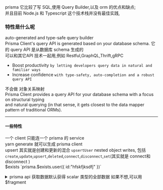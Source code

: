 prisma 它比较了写 SQL,使用 Query Builder,以及 orm 的优点和缺点;  
并且目前 Node.js 和 Typescript 这个技术栈并没有最佳实践,

### 特性是什么呢   
auto-generated and type-safe query builder  
Prisma Client's query API is generated based on your database schema. 它的 query API 是从数据库  schema 生成的  
可以和其它API 技术一起用,例如 Restful,GraphQL,Thrift,gRPC  

- Boost productivity `by letting developers query data in natural and familiar ways`  
- Increase confidence `with type-safety, auto-completion and a robust query API`  

不会做 对象关系映射  
Prisma Client provides a query API for your database schema with a focus on structural typing   
and natural querying (in that sense, it gets closest to the data mapper pattern of traditional ORMs).  

-----------------------------



#### 一些特性
一个 client 只能连一个 prisma 的 service  
yarn generate 就可以生成 prisma client  
upsert 其实就是创建和更新的混合 `upsertUser` 
nested object writes, 包括 `create`,`update`,`upsert`,`deleted`,`connect`,`disconnect`,`set`(其实就是 connect和 disconnect )   
$exists `prisma.$exists.user({ id:"hfskfjksdfj" })`  

<details>
<summary>
prisma api 获取数据默认获得 scalar 类型的全部数据 如果不想,可以用 $fragment 
</summary>
	
```js
const fragment = `
	fragment testFragment on User{
		id
		name
		email
	}
`
const result = await prisma.users().$fragment(fragment) 
```


[关于分页的详细文档](https://v1.prisma.io/docs/1.34/prisma-client/basic-data-access/reading-data-TYPESCRIPT-rsc3/)

<details>
<summary>集合查询 </summary>
```js
await.prisma.usersConnection().aggregate().count()
````
-------



##### $graphql
```js
const query = `
	query {
		user($where: UserWhereUniqueInput! ){
			id
			name
			email
		}
	}
`
const result = prisma.$graphql(query,{where:{

}});
```


#### prisma 自定义指令
- @craetedAt  只读
- @updatedAt  只读
- @unique     null 是例外
- @id         只读
- @default  
- @realation 
		1. name  关系的名称  
		2. link
			- INLINE  外键
			- TABLE   专门一个表来表示关系
		3. onDelete
		- SET_NULL 默认
		- CASCADE
- @db  改变 db 中 数据库/ 字段的名字  
- @scalarList(strategy: RELATION)  当值是 scalar[] 时,必须加
```js

type User @db(name: "user") {
  id: ID! @id
  name: String! @db(name: "full_name")
}
```

#### type/datamodal
dataModal 对应数据库表,并且是 Prisma client自动生成 API 的基础
type 之间不是用 id 来联系的,直接是 author 或者 posts,tweets,



#### 定义
node: An instantiation of a type is called a node. This term refers to a node inside your data graph.类型的实例
object type: 就是用在 datamodal 用type 关键字来定义的  


#### fields 的类型  
Boolean  String Int Float ID(1个类型一个) DateTime(`ISO 8601格式`)  ENUM(只能有字母 下划线)  Json  



#### onDelete 为 CASCADE 和 SET_NULL 的表现
```js
type User {
  id: ID! @id
  comments: [Comment!]! @relation(name: "CommentAuthor", onDelete: CASCADE)
  blog: Blog @relation(name: "BlogOwner", onDelete: CASCADE)
}

type Blog {
  id: ID! @id
  comments: [Comment!]! @relation(name: "Comments", onDelete: CASCADE)
  owner: User! @relation(name: "BlogOwner", onDelete: SET_NULL)
}

type Comment {
  id: ID! @id
  blog: Blog! @relation(name: "Comments", onDelete: SET_NULL)
  author: User @relation(name: "CommentAuthor", onDelete: SET_NULL)
}
```
1. When a User node gets deleted,

- all related Comment nodes will be deleted.
- the related Blog node will be deleted.
2. When a Blog node gets deleted,

- all related Comment nodes will be deleted.
- the related User node will have its blog field set to null.

3. When a Comment node gets deleted,

- the related Blog node continues to exist and the deleted Comment node is removed from its comments list.
- the related User node continues to exist and the deleted Comment node is removed from its comments list.


#### @relation 的 name的使用
```js
type User {
  id: ID! @id
  writtenStories: [Story!]! @relation(name: "WrittenStories")   // 
  likedStories: [Story!]! @relation(name: "LikedStories")  
}

type Story {
  id: ID! @id
  text: String!
  author: User! @relation(name: "WrittenStories")
  likedBy: [User!]! @relation(name: "LikedStories")
}
```









### 怎么用 (如果用ts 结果都是带类型的)
1. 查询多个:
```js
const postsByAuthor = await prisma.post.findMany({
  where: { 
    author: { id: 42 } 
  },
  include:{
    author: true        // postsByAuthor上数组中每个元素上带 author 字段,它的值是根据 这俩表之间的关系去查询
  }
})

//  结果对应的类型如下
const postsByAuthorWithAuthorInfo: (Post & {
    author: User | null;
})[]
```
结果:  
```js
[{
  id: 1,
  title: "Follow Prisma on Twitter"
  authorId: 42,
}, {
  id: 2,
  title: "Join us online for Prisma Day 2020"
  authorId: 42,
}]
```
2. 创建  
```js
const result = await prisma.user.create({
  data: {
    name: "Alice",
    email: "alice@prisma.io",
    posts: {
      create: {
        title: "Hello World"
      }
    }
  }
})
```
3. 查询1个  
```js
const result = await prisma.use.findOne({
    where :{
       id: 42
    }
 }).posts();
```
4. 查多个  
```js
const result = await prisma.user.findMany({
  include: { 
    posts: {
      select: {
        id: true,
        title: true
      }
    } 
  }
})
```
5. Relation Filters (多表联合查询)
```js
const result = await prisma.user
  .findOne({
    where: { email: 'alice@prisma.io' },
  })
  .posts({
    where: {
      title: {
        startsWith: 'Hello',
      },
    },
  }
  
  const result = await prisma.user.findOne({
  where:{
  email: "helloworld@gmail.com"
}
})
.posts({
  where:{
    title:{
      startsWidth:'hello'
    }
  }
})
```




#### 模型
```js
// 这个是 ok 的
model User {
  id    Int     @default(autoincrement()) @id
  email String  @unique
  name  String?
  posts Post[]
}

model Post {
  id       Int     @default(autoincrement()) @id
  title    String
  content  String?
  author   User    @relation(fields: [authorId], references: [id])
  authorId Int
}




model User {
  id        Int      @id @default(autoincrement())
  email     String   @unique
  role      Role     @default(USER)
  posts     Post[]            // prisma level 或者叫  "virtual relation fields
}
model Post {
  id         Int     @id @default(autoincrement())
  title      String
  author     User    @relation(fields: [authorId], references: [id])  
  authorId   Int     // relation scalar field (used in the `@relation` attribute above)   外键  在 db 中
}
```
### 一些似乎不好用的东西?  
在表格之间使用外键,非常难办;因为关系型数据库和面向对象语言在体现关系时 ,两者在 基础上的不匹配;  
Relational: Data is typically normalized (flat) and uses foreign keys to link across entities. The entities then need to be JOINed to manifest the actual relationships.
Object-oriented: Objects can be deeply nested structures where you can traverse relationships simply by using dot notation.


